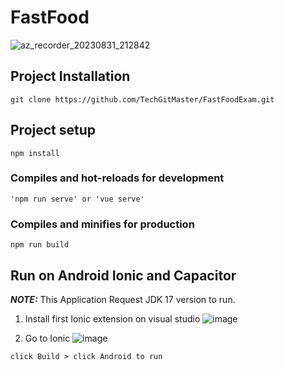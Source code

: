 # FastFood
![az_recorder_20230831_212842](https://github.com/TechGitMaster/FastFoodExam/assets/52535645/07796587-6894-408b-a43a-0bcad6ddefd9)

## Project Installation
```
git clone https://github.com/TechGitMaster/FastFoodExam.git
```

## Project setup
```
npm install
```

### Compiles and hot-reloads for development
```
'npm run serve' or 'vue serve'
```

### Compiles and minifies for production
```
npm run build
```

## Run on Android Ionic and Capacitor
**_NOTE:_**  This Application Request JDK 17 version to run.

1. Install first Ionic extension on visual studio
![image](https://github.com/TechGitMaster/FastFoodExam/assets/52535645/2837453b-1034-4467-be47-76071f0b1aba)

2. Go to Ionic
![image](https://github.com/TechGitMaster/FastFoodExam/assets/52535645/60fbaa8f-a9a4-48d2-805f-b1a60470a330)
```
click Build > click Android to run
```


